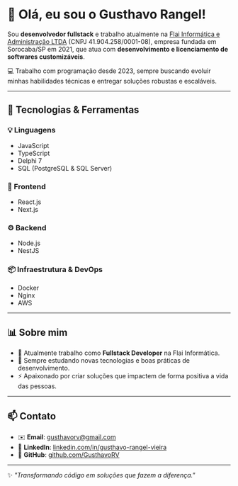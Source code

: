 # 👋 Olá, eu sou o Gusthavo Rangel!

Sou **desenvolvedor fullstack** e trabalho atualmente na [Flai Informática e Administração LTDA](https://www.flai.tec.br) (CNPJ 41.904.258/0001-08), empresa fundada em Sorocaba/SP em 2021, que atua com **desenvolvimento e licenciamento de softwares customizáveis**.  

💻 Trabalho com programação desde 2023, sempre buscando evoluir minhas habilidades técnicas e entregar soluções robustas e escaláveis.

---

## 🚀 Tecnologias & Ferramentas

### 💡 Linguagens
- JavaScript  
- TypeScript  
- Delphi 7  
- SQL (PostgreSQL & SQL Server)  

### 🎨 Frontend
- React.js  
- Next.js  

### ⚙️ Backend
- Node.js  
- NestJS  

### 📦 Infraestrutura & DevOps
- Docker  
- Nginx  
- AWS  

---

## 📊 Sobre mim
- 🔭 Atualmente trabalho como **Fullstack Developer** na Flai Informática.  
- 🌱 Sempre estudando novas tecnologias e boas práticas de desenvolvimento.  
- ⚡ Apaixonado por criar soluções que impactem de forma positiva a vida das pessoas.  

---

## 📫 Contato
- ✉️ **Email**: gusthavorv@gmail.com 
- 💼 **LinkedIn**: [linkedin.com/in/gusthavo-rangel-vieira](https://www.linkedin.com/in/gusthavo-rangel-vieira-760527211/)  
- 🐙 **GitHub**: [github.com/GusthavoRV]([https://github.com/seu-usuario](https://github.com/GusthavoRV))  

---

✨ _"Transformando código em soluções que fazem a diferença."_  
